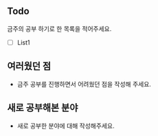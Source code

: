 ## Todo
금주의 공부 하기로 한 목록을 적어주세요.
- [ ] List1

## 여러웠던 점
- 금주 공부를 진행하면서 어려웠던 점을 작성해 주세요.

## 새로 공부해본 분야
- 새로 공부한 분야에 대해 작성해주세요.
